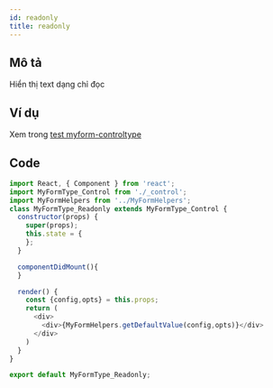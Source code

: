 ```yaml
---
id: readonly
title: readonly
---
```



## **Mô tả**

Hiển thị text dạng chỉ đọc

## **Ví dụ**

Xem trong [test myform-controltype](http://localhost:8080/#/dev/myform-controltype) 

## **Code**

```javascript
import React, { Component } from 'react';
import MyFormType_Control from './_control';
import MyFormHelpers from '../MyFormHelpers';
class MyFormType_Readonly extends MyFormType_Control {
  constructor(props) {
    super(props);
    this.state = { 
    };
  }

  componentDidMount(){
  }

  render() {
    const {config,opts} = this.props;
    return (
      <div>
        <div>{MyFormHelpers.getDefaultValue(config,opts)}</div>
      </div>
    )
  }
}

export default MyFormType_Readonly;
```

